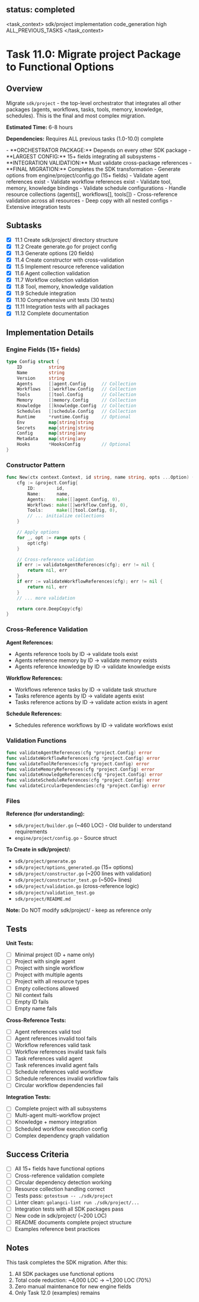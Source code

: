 ## status: completed

<task_context>
<domain>sdk/project</domain>
<type>implementation</type>
<scope>code_generation</scope>
<complexity>high</complexity>
<dependencies>ALL_PREVIOUS_TASKS</dependencies>
</task_context>

# Task 11.0: Migrate project Package to Functional Options

## Overview

Migrate `sdk/project` - the top-level orchestrator that integrates all other packages (agents, workflows, tasks, tools, memory, knowledge, schedules). This is the final and most complex migration.

**Estimated Time:** 6-8 hours

**Dependencies:** Requires ALL previous tasks (1.0-10.0) complete

<critical>
- **ORCHESTRATOR PACKAGE:** Depends on every other SDK package
- **LARGEST CONFIG:** 15+ fields integrating all subsystems
- **INTEGRATION VALIDATION:** Must validate cross-package references
- **FINAL MIGRATION:** Completes the SDK transformation
</critical>

<requirements>
- Generate options from engine/project/config.go (15+ fields)
- Validate agent references exist
- Validate workflow references exist
- Validate tool, memory, knowledge bindings
- Validate schedule configurations
- Handle resource collections (agents[], workflows[], tools[])
- Cross-reference validation across all resources
- Deep copy with all nested configs
- Extensive integration tests
</requirements>

## Subtasks

- [x] 11.1 Create sdk/project/ directory structure
- [x] 11.2 Create generate.go for project config
- [x] 11.3 Generate options (20 fields)
- [x] 11.4 Create constructor with cross-validation
- [x] 11.5 Implement resource reference validation
- [x] 11.6 Agent collection validation
- [x] 11.7 Workflow collection validation
- [x] 11.8 Tool, memory, knowledge validation
- [x] 11.9 Schedule integration
- [x] 11.10 Comprehensive unit tests (30 tests)
- [x] 11.11 Integration tests with all packages
- [x] 11.12 Complete documentation

## Implementation Details

### Engine Fields (15+ fields)
```go
type Config struct {
    ID          string
    Name        string
    Version     string
    Agents      []agent.Config      // Collection
    Workflows   []workflow.Config   // Collection
    Tools       []tool.Config       // Collection
    Memory      []memory.Config     // Collection
    Knowledge   []knowledge.Config  // Collection
    Schedules   []schedule.Config   // Collection
    Runtime     *runtime.Config     // Optional
    Env         map[string]string
    Secrets     map[string]string
    Config      map[string]any
    Metadata    map[string]any
    Hooks       *HooksConfig        // Optional
}
```

### Constructor Pattern
```go
func New(ctx context.Context, id string, name string, opts ...Option) (*project.Config, error) {
    cfg := &project.Config{
        ID:        id,
        Name:      name,
        Agents:    make([]agent.Config, 0),
        Workflows: make([]workflow.Config, 0),
        Tools:     make([]tool.Config, 0),
        // ... initialize collections
    }

    // Apply options
    for _, opt := range opts {
        opt(cfg)
    }

    // Cross-reference validation
    if err := validateAgentReferences(cfg); err != nil {
        return nil, err
    }
    if err := validateWorkflowReferences(cfg); err != nil {
        return nil, err
    }
    // ... more validation

    return core.DeepCopy(cfg)
}
```

### Cross-Reference Validation

**Agent References:**
- Agents reference tools by ID → validate tools exist
- Agents reference memory by ID → validate memory exists
- Agents reference knowledge by ID → validate knowledge exists

**Workflow References:**
- Workflows reference tasks by ID → validate task structure
- Tasks reference agents by ID → validate agents exist
- Tasks reference actions by ID → validate action exists in agent

**Schedule References:**
- Schedules reference workflows by ID → validate workflows exist

### Validation Functions
```go
func validateAgentReferences(cfg *project.Config) error
func validateWorkflowReferences(cfg *project.Config) error
func validateToolReferences(cfg *project.Config) error
func validateMemoryReferences(cfg *project.Config) error
func validateKnowledgeReferences(cfg *project.Config) error
func validateScheduleReferences(cfg *project.Config) error
func validateCircularDependencies(cfg *project.Config) error
```

### Files

**Reference (for understanding):**
- `sdk/project/builder.go` (~460 LOC) - Old builder to understand requirements
- `engine/project/config.go` - Source struct

**To Create in sdk/project/:**
- `sdk/project/generate.go`
- `sdk/project/options_generated.go` (15+ options)
- `sdk/project/constructor.go` (~200 lines with validation)
- `sdk/project/constructor_test.go` (~500+ lines)
- `sdk/project/validation.go` (cross-reference logic)
- `sdk/project/validation_test.go`
- `sdk/project/README.md`

**Note:** Do NOT modify sdk/project/ - keep as reference only

## Tests

**Unit Tests:**
- [ ] Minimal project (ID + name only)
- [ ] Project with single agent
- [ ] Project with single workflow
- [ ] Project with multiple agents
- [ ] Project with all resource types
- [ ] Empty collections allowed
- [ ] Nil context fails
- [ ] Empty ID fails
- [ ] Empty name fails

**Cross-Reference Tests:**
- [ ] Agent references valid tool
- [ ] Agent references invalid tool fails
- [ ] Workflow references valid task
- [ ] Workflow references invalid task fails
- [ ] Task references valid agent
- [ ] Task references invalid agent fails
- [ ] Schedule references valid workflow
- [ ] Schedule references invalid workflow fails
- [ ] Circular workflow dependencies fail

**Integration Tests:**
- [ ] Complete project with all subsystems
- [ ] Multi-agent multi-workflow project
- [ ] Knowledge + memory integration
- [ ] Scheduled workflow execution config
- [ ] Complex dependency graph validation

## Success Criteria

- [ ] All 15+ fields have functional options
- [ ] Cross-reference validation complete
- [ ] Circular dependency detection working
- [ ] Resource collection handling correct
- [ ] Tests pass: `gotestsum -- ./sdk/project`
- [ ] Linter clean: `golangci-lint run ./sdk/project/...`
- [ ] Integration tests with all SDK packages pass
- [ ] New code in sdk/project/ (~200 LOC)
- [ ] README documents complete project structure
- [ ] Examples reference best practices

## Notes

This task completes the SDK migration. After this:
1. All SDK packages use functional options
2. Total code reduction: ~4,000 LOC → ~1,200 LOC (70%)
3. Zero manual maintenance for new engine fields
4. Only Task 12.0 (examples) remains
